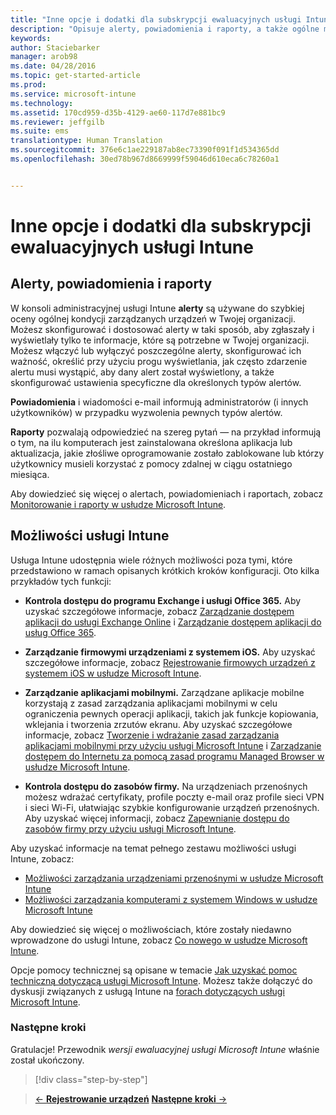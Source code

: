 ```yaml
---
title: "Inne opcje i dodatki dla subskrypcji ewaluacyjnych usługi Intune | Microsoft Intune"
description: "Opisuje alerty, powiadomienia i raporty, a także ogólne możliwości usługi Intune, które użytkownik musi znać podczas rejestrowania się w celu skorzystania z bezpłatnej, 30-dniowej wersji ewaluacyjnej usługi Intune"
keywords: 
author: Staciebarker
manager: arob98
ms.date: 04/28/2016
ms.topic: get-started-article
ms.prod: 
ms.service: microsoft-intune
ms.technology: 
ms.assetid: 170cd959-d35b-4129-ae60-117d7e881bc9
ms.reviewer: jeffgilb
ms.suite: ems
translationtype: Human Translation
ms.sourcegitcommit: 376e6c1ae229187ab8ec73390f091f1d534365dd
ms.openlocfilehash: 30ed78b967d8669999f59046d610eca6c78260a1


---
```


# Inne opcje i dodatki dla subskrypcji ewaluacyjnych usługi Intune

## Alerty, powiadomienia i raporty
W konsoli administracyjnej usługi Intune **alerty** są używane do szybkiej oceny ogólnej kondycji zarządzanych urządzeń w Twojej organizacji. Możesz skonfigurować i dostosować alerty w taki sposób, aby zgłaszały i wyświetlały tylko te informacje, które są potrzebne w Twojej organizacji. Możesz włączyć lub wyłączyć poszczególne alerty, skonfigurować ich ważność, określić przy użyciu progu wyświetlania, jak często zdarzenie alertu musi wystąpić, aby dany alert został wyświetlony, a także skonfigurować ustawienia specyficzne dla określonych typów alertów.

**Powiadomienia** i wiadomości e-mail informują administratorów (i innych użytkowników) w przypadku wyzwolenia pewnych typów alertów.

**Raporty** pozwalają odpowiedzieć na szereg pytań — na przykład informują o tym, na ilu komputerach jest zainstalowana określona aplikacja lub aktualizacja, jakie złośliwe oprogramowanie zostało zablokowane lub którzy użytkownicy musieli korzystać z pomocy zdalnej w ciągu ostatniego miesiąca.

Aby dowiedzieć się więcej o alertach, powiadomieniach i raportach, zobacz [Monitorowanie i raporty w usłudze Microsoft Intune](/Intune/Deploy-Use/monitoring-and-reports-with-microsoft-intune).

## Możliwości usługi Intune
Usługa Intune udostępnia wiele różnych możliwości poza tymi, które przedstawiono w ramach opisanych krótkich kroków konfiguracji. Oto kilka przykładów tych funkcji:

-   **Kontrola dostępu do programu Exchange i usługi Office 365.** Aby uzyskać szczegółowe informacje, zobacz [Zarządzanie dostępem aplikacji do usługi Exchange Online](https://technet.microsoft.com/library/dn705841.aspx) i [Zarządzanie dostępem aplikacji do usług Office 365](https://technet.microsoft.com/library/dn818907.aspx).

-   **Zarządzanie firmowymi urządzeniami z systemem iOS.** Aby uzyskać szczegółowe informacje, zobacz [Rejestrowanie firmowych urządzeń z systemem iOS w usłudze Microsoft Intune](/Intune/Deploy-Use/enroll-corporate-owned-ios-devices-in-microsoft-intune).

-   **Zarządzanie aplikacjami mobilnymi.** Zarządzane aplikacje mobilne korzystają z zasad zarządzania aplikacjami mobilnymi w celu ograniczenia pewnych operacji aplikacji, takich jak funkcje kopiowania, wklejania i tworzenia zrzutów ekranu. Aby uzyskać szczegółowe informacje, zobacz [Tworzenie i wdrażanie zasad zarządzania aplikacjami mobilnymi przy użyciu usługi Microsoft Intune](/Intune/Deploy-Use/create-and-deploy-mobile-app-management-policies-with-microsoft-intune) i [Zarządzanie dostępem do Internetu za pomocą zasad programu Managed Browser w usłudze Microsoft Intune](/Intune/Deploy-Use/manage-internet-access-using-managed-browser-policies).

-   **Kontrola dostępu do zasobów firmy.** Na urządzeniach przenośnych możesz wdrażać certyfikaty, profile poczty e-mail oraz profile sieci VPN i sieci Wi-Fi, ułatwiając szybkie konfigurowanie urządzeń przenośnych. Aby uzyskać więcej informacji, zobacz [Zapewnianie dostępu do zasobów firmy przy użyciu usługi Microsoft Intune](/Intune/Deploy-Use/enable-access-to-company-resources-with-microsoft-intune).

Aby uzyskać informacje na temat pełnego zestawu możliwości usługi Intune, zobacz:
- [Możliwości zarządzania urządzeniami przenośnymi w usłudze Microsoft Intune](/intune/get-started/mobile-device-management-capabilities-in-microsoft-intune)
- [Możliwości zarządzania komputerami z systemem Windows w usłudze Microsoft Intune](/intune/get-started/windows-pc-management-capabilities-in-microsoft-intune)

Aby dowiedzieć się więcej o możliwościach, które zostały niedawno wprowadzone do usługi Intune, zobacz [Co nowego w usłudze Microsoft Intune](/Intune/Deploy-Use/whats-new-in-microsoft-intune).

Opcje pomocy technicznej są opisane w temacie [Jak uzyskać pomoc techniczną dotyczącą usługi Microsoft Intune](/Intune/Troubleshoot/how-to-get-support-for-microsoft-intune). Możesz także dołączyć do dyskusji związanych z usługą Intune na [forach dotyczących usługi Microsoft Intune](https://social.technet.microsoft.com/Forums/en-US/home?forum=microsoftintuneprod).

### Następne kroki
Gratulacje! Przewodnik *wersji ewaluacyjnej usługi Microsoft Intune* właśnie został ukończony.

>[!div class="step-by-step"]

>[&larr; **Rejestrowanie urządzeń**](.\get-started-with-a-30-day-trial-of-microsoft-intune-step-5.md)     [**Następne kroki** &rarr;](.\get-started-with-a-30-day-trial-of-microsoft-intune-step-7.md)  



<!--HONumber=Jul16_HO3-->


